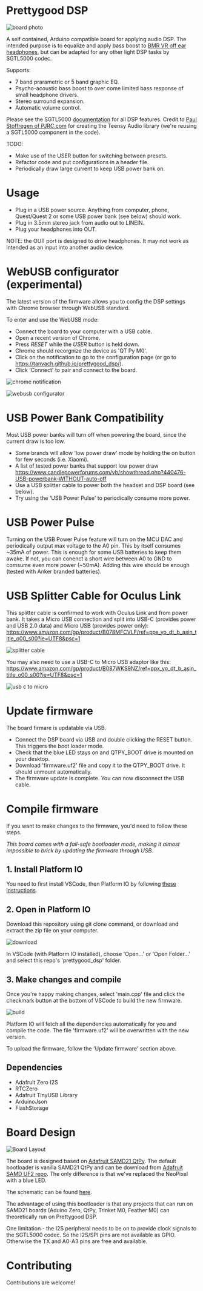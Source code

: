# Prettygood DSP

![board photo](images/v1_photo.jpeg)

A self contained, Arduino compatible board for applying audio DSP. The intended purpose is to equalize and apply bass boost to [BMR VR off ear headphones](https://prettygood3d.com/post/999028410814/quest-2-off-ear-bmr-v01), but can be adapted for any other light DSP tasks by SGTL5000 codec.

Supports:
-   7 band prarametric or 5 band graphic EQ.
-   Psycho-acoustic bass boost to over come limited bass response of small headphone drivers.
-   Stereo surround expansion.
-   Automatic volume control.

Please see the SGTL5000 [documentation](https://www.pjrc.com/teensy/SGTL5000.pdf) for all DSP features. Credit to [Paul Stoffregen of PJRC.com](https://github.com/PaulStoffregen/Audio) for creating the Teensy Audio library (we're reusing a SGTL5000 component in the code).

TODO:
-   Make use of the USER button for switching between presets.
-   Refactor code and put configurations in a header file.
- Periodically draw large current to keep USB power bank on.

# Usage
- Plug in a USB power source. Anything from computer, phone, Quest/Quest 2 or some USB power bank (see below) should work.
- Plug in 3.5mm stereo jack from audio out to LINEIN.
- Plug your headphones into OUT.

NOTE: the OUT port is designed to drive headphones. It may not work as intended as an input into another audio device.

# WebUSB configurator (experimental)
The latest version of the firmware allows you to config the DSP settings with Chrome browser through WebUSB standard.

To enter and use the WebUSB mode:
- Connect the board to your computer with a USB cable.
- Open a recent version of Chrome.
- Press *RESET* while the *USER* button is held down.
- Chrome should recorgnize the device as 'QT Py M0'.
- Click on the notification to go to the configuration page (or go to https://tanvach.github.io/prettygood_dsp/).
- Click 'Connect' to pair and connect to the board.

![chrome notification](images/chrome_notification.png)

![webusb configurator](images/webusb_configurator.png)

# USB Power Bank Compatibility
Most USB power banks will turn off when powering the board, since the current draw is too low.

- Some brands will allow 'low power draw' mode by holding the on button for few seconds (i.e. Xiaomi).
- A list of tested power banks that support low power draw https://www.candlepowerforums.com/vb/showthread.php?440476-USB-powerbank-WITHOUT-auto-off
- Use a USB splitter cable to power both the headset and DSP board (see below).
- Try using the 'USB Power Pulse' to periodically consume more power.

# USB Power Pulse
Turning on the USB Power Pulse feature will turn on the MCU DAC and periodically output max voltage to the A0 pin. This by itself consumes ~35mA of power. This is enough for some USB batteries to keep them awake. If not, you can conenct a short wire between A0 to GND to comsume even more power (~50mA). Adding this wire should be enough (tested with Anker branded batteries).


# USB Splitter Cable for Oculus Link
This splitter cable is confirmed to work with Oculus Link and from power bank. It takes a Micro USB connection and split into USB-C (provides power and USB 2.0 data) and Micro USB (provides power only): https://www.amazon.com/gp/product/B078MFCVLF/ref=ppx_yo_dt_b_asin_title_o00_s00?ie=UTF8&psc=1

![splitter cable](images/micro_usb_splitter.png)

You may also need to use a USB-C to Micro USB adaptor like this: https://www.amazon.com/gp/product/B087WKS9NZ/ref=ppx_yo_dt_b_asin_title_o00_s00?ie=UTF8&psc=1

![usb c to micro](images/usbc_to_micro.png)

# Update firmware
The board firmare is updatable via USB.

- Connect the DSP board via USB and double clicking the RESET button. This triggers the boot loader mode.
- Check that the blue LED stays on and QTPY_BOOT drive is mounted on your desktop.
- Download 'firmware.uf2' file and copy it to the QTPY_BOOT drive. It should unmount automatically.
- The firmware update is complete. You can now disconnect the USB cable.

# Compile firmware
If you want to make changes to the firmware, you'd need to follow these steps.

*This board comes with a fail-safe bootloader mode, making it almost impossible to brick by updating the firmware through USB.*

## 1. Install Platform IO
You need to first install VSCode, then Platform IO by following [these instructions](https://platformio.org/install/ide?install=vscode).

## 2. Open in Platform IO
Download this repository using git clone command, or download and extract the zip file on your computer.

![download](images/download_button.png)

In VSCode (with Platform IO installed), choose 'Open...' or 'Open Folder...' and select this repo's 'prettygood_dsp' folder.

## 3. Make changes and compile
Once you're happy making changes, select 'main.cpp' file and click the checkmark button at the bottom of VSCode to build the new firmware.

![build](images/build_button.png)

Platform IO will fetch all the dependencies automatically for you and compile the code. The file 'firmware.uf2' will be overwritten with the new version.

To upload the firmware, follow the 'Update firmware' section above.

## Dependencies
 - Adafruit Zero I2S
 - RTCZero
 - Adafruit TinyUSB Library
 - ArduinoJson
 - FlashStorage

# Board Design
![Board Layout](board/board_layout_v1.png)

The board is designed based on [Adafruit SAMD21 QtPy](https://learn.adafruit.com/adafruit-qt-py). The default bootloader is vanilla SAMD21 QtPy and can be download from [Adafruit SAMD UF2 repo](https://github.com/adafruit/uf2-samdx1/releases). The only difference is that we've replaced the NeoPixel with a blue LED.

The schematic can be found [here](board/schematic_v1.pdf).

The advantage of using this bootloader is that any projects that can run on SAMD21 boards (Aduino Zero, QtPy, Trinket M0, Feather M0) can theoretically run on Prettygood DSP.

One limitation - the I2S peripheral needs to be on to provide clock signals to the SGTL5000 codec. So the I2S/SPI pins are not available as GPIO. Otherwise the TX and A0-A3 pins are free and available.

# Contributing
Contributions are welcome!

